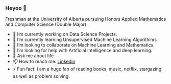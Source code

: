 ### Heyoo 👋

<!--
**Robertboy18/Robertboy18** is a ✨ _special_ ✨ repository because its `README.md` (this file) appears on your GitHub profile.
-->

Freshman at the University of Alberta pursuing Honors Applied Mathematics and Computer Science (Double Major).  

- 🔭 I’m currently working on Data Science Projects.
- 🌱 I’m currently learning Unsupervised Machine Learning Algorithims
- 👯 I’m looking to collaborate on Machine Learning and Mathematics.
- 🤔 I’m looking for help with Artificial Intelligence and deep learning.
- 💬 Ask me about life
- 📫 How to reach me: [Linkedin](https://www.linkedin.com/in/robert-joseph-2001/)
- ⚡ Fun fact: I am a huge fan of reading books, music, netflix, stargazing as well as problem solving.

